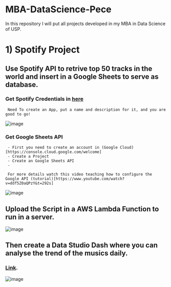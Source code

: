 # MBA-DataScience-Pece

In this repository I will put all projects developed in my MBA in Data Science of USP.

# 1) Spotify Project 
## Use Spotify API to retrive top 50 tracks in the world and insert in a Google Sheets to serve as database.

### Get Spotify Credentials in [here](https://developer.spotify.com/dashboard/applications)

     Need To create an App, put a name and description for it, and you are good to go!

![image](https://user-images.githubusercontent.com/50839107/196182699-468fc75c-483b-4557-9d95-11a9ced27026.png)

### Get Google Sheets API

     - First you need to create an account in (Google Cloud) [https://console.cloud.google.com/welcome]
     - Create a Project
     - Create an Google Sheets API
     - 
     
     For more details watch this video teaching how to configure the Google API (tutorial)[https://www.youtube.com/watch?v=ddf5Z0aQPzY&t=292s]
     
     
![image](https://user-images.githubusercontent.com/50839107/196178326-f698ad02-266f-42ae-9b9c-97c42256c928.png)


## Upload the Script in a AWS Lambda Function to run in a server.

![image](https://user-images.githubusercontent.com/50839107/196178492-751e3662-af7a-4579-bca2-edeacc4f7202.png)

## Then create a Data Studio Dash where you can analyse the trend of the musics daily.
### [Link](https://datastudio.google.com/u/0/reporting/6ed6acc6-36f4-4366-a348-a297ba9c4e52/page/X8w4C).

![image](https://user-images.githubusercontent.com/50839107/196177479-c23fc2df-3e65-40d1-9fc2-b3ed9af138e6.png)

